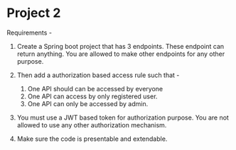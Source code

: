 # Project 2 

Requirements -

1. Create a Spring boot project that has 3 endpoints. These endpoint can return anything. You are allowed to make other endpoints for any other purpose.
2. Then add a authorization based access rule such that -
   1.  One API should can be accessed by everyone
   2.  One API can access by only registered user.
   3.  One API can only be accessed by admin.

3. You must use a JWT based token for authorization purpose. You are not allowed to use any other authorization mechanism.
4. Make sure the code is presentable and extendable.